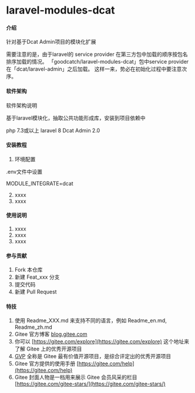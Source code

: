 # laravel-modules-dcat

#### 介绍
针对基于Dcat Admin项目的模块化扩展

需要注意的是，由于laravel的 service provider 在第三方包中加载的顺序按包名排序加载的情况。
「goodcatch/laravel-modules-dcat」包中service provider在「dcat/laravel-admin」之后加载。
这样一来，势必在初始化过程中要注意次序。

#### 软件架构
软件架构说明

基于laravel模块化，抽取公共功能形成库，安装到项目依赖中

php 7.3或以上
laravel 8
Dcat Admin 2.0


#### 安装教程

1.  环境配置

.env文件中设置

MODULE_INTEGRATE=dcat

2.  xxxx
3.  xxxx

#### 使用说明

1.  xxxx
2.  xxxx
3.  xxxx

#### 参与贡献

1.  Fork 本仓库
2.  新建 Feat_xxx 分支
3.  提交代码
4.  新建 Pull Request


#### 特技

1.  使用 Readme\_XXX.md 来支持不同的语言，例如 Readme\_en.md, Readme\_zh.md
2.  Gitee 官方博客 [blog.gitee.com](https://blog.gitee.com)
3.  你可以 [https://gitee.com/explore](https://gitee.com/explore) 这个地址来了解 Gitee 上的优秀开源项目
4.  [GVP](https://gitee.com/gvp) 全称是 Gitee 最有价值开源项目，是综合评定出的优秀开源项目
5.  Gitee 官方提供的使用手册 [https://gitee.com/help](https://gitee.com/help)
6.  Gitee 封面人物是一档用来展示 Gitee 会员风采的栏目 [https://gitee.com/gitee-stars/](https://gitee.com/gitee-stars/)
